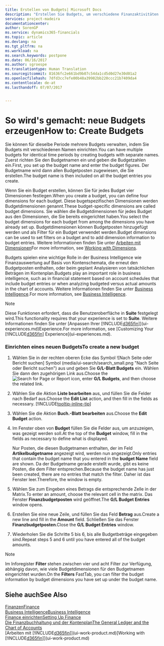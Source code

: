 ```yaml
---
title: Erstellen von Budgets| Microsoft Docs
description: "Erstellen Sie Budgets, um verschiedene Finanzaktivitäten zu prognostizieren und Dimensionen zu den einzelnen Intelligence-Zwecken zuzuordnen."
services: project-madeira
documentationcenter: 
author: SorenGP
ms.service: dynamics365-financials
ms.topic: article
ms.devlang: na
ms.tgt_pltfrm: na
ms.workload: na
ms.search.keywords: postpone
ms.date: 06/16/2017
ms.author: sgroespe
ms.translationtype: Human Translation
ms.sourcegitcommit: 81636fc2e661bd9b07c54da1cd5d0d27e30d01a2
ms.openlocfilehash: 7dfd3cc7efe00b48a39982bb220ccc21b7409da4
ms.contentlocale: de-at
ms.lasthandoff: 07/07/2017


---
```

# <a name="how-to-create--budgets"></a><span data-ttu-id="5eb7a-103">So wird's gemacht: neue Budgets erzeugen</span><span class="sxs-lookup"><span data-stu-id="5eb7a-103">How to: Create  Budgets</span></span>
<span data-ttu-id="5eb7a-104">Sie können für dieselbe Periode mehrere Budgets verwalten, indem Sie Budgets mit verschiedenen Namen einrichten.</span><span class="sxs-lookup"><span data-stu-id="5eb7a-104">You can have multiple budgets for identical time periods by creating budgets with separate names.</span></span> <span data-ttu-id="5eb7a-105">Zuerst richten Sie den Budgetnamen ein und geben die Budgetzahlen ein.</span><span class="sxs-lookup"><span data-stu-id="5eb7a-105">First, you set up the budget name and enter the budget figures.</span></span> <span data-ttu-id="5eb7a-106">Der Budgetname wird dann allen Budgetposten zugewiesen, die Sie erstellen.</span><span class="sxs-lookup"><span data-stu-id="5eb7a-106">The budget name is then included on all the budget entries you create.</span></span>  

 <span data-ttu-id="5eb7a-107">Wenn Sie ein Budget erstellen, können Sie für jedes Budget vier Dimensionen festlegen.</span><span class="sxs-lookup"><span data-stu-id="5eb7a-107">When you create a budget, you can define four dimensions for each budget.</span></span> <span data-ttu-id="5eb7a-108">Diese bugetspezifischen Dimensionen werden Budgetdimensionen genannt.</span><span class="sxs-lookup"><span data-stu-id="5eb7a-108">These budget\-specific dimensions are called budget dimensions.</span></span> <span data-ttu-id="5eb7a-109">Sie wählen die Budgetdimensionen für jedes Budget aus den Dimensionen, die Sie bereits eingerichtet haben.</span><span class="sxs-lookup"><span data-stu-id="5eb7a-109">You select the budget dimensions for each budget from among the dimensions you have already set up.</span></span> <span data-ttu-id="5eb7a-110">Budgetdimensionen können Budgetposten hinzugefügt werden und als Filter für ein Budget verwendet werden.</span><span class="sxs-lookup"><span data-stu-id="5eb7a-110">Budget dimensions can be used to set filters on a budget and to add dimension information to budget entries.</span></span> <span data-ttu-id="5eb7a-111">Weitere Informationen finden Sie unter [Arbeiten mit Dimensionen](finance-dimensions.md)</span><span class="sxs-lookup"><span data-stu-id="5eb7a-111">For more information, see [Working with Dimensions](finance-dimensions.md).</span></span>

 <span data-ttu-id="5eb7a-112">Budgets spielen eine wichtige Rolle in der Business Intelligence wie Finanzauswertung auf Basis von Kontenschemata, die erneut den Budgetposten enthalten, oder beim geplant Analysieren von tatsächlichen Beträgen im Kontenplan.</span><span class="sxs-lookup"><span data-stu-id="5eb7a-112">Budgets play an important role in business intelligence, such as in financial statement based on account schedules that include budget entries or when analyzing budgeted versus actual amounts in the chart of accounts.</span></span> <span data-ttu-id="5eb7a-113">Weitere Informationen finden Sie unter [Business Intelligence](bi.md).</span><span class="sxs-lookup"><span data-stu-id="5eb7a-113">For more information, see [Business Intelligence](bi.md).</span></span>   

 > [!NOTE]  
>   <span data-ttu-id="5eb7a-114">Diese Funktionen erfordert, dass die Benutzeroberfläche in **Suite** festgelegt wird.</span><span class="sxs-lookup"><span data-stu-id="5eb7a-114">This functionality requires that your experience is set to **Suite**.</span></span> <span data-ttu-id="5eb7a-115">Weitere Informationen finden Sie unter [Anpassen Ihrer [!INCLUDE[d365fin](includes/d365fin_md.md)]](ui-experiences.md)Experience.</span><span class="sxs-lookup"><span data-stu-id="5eb7a-115">For more information, see [Customizing Your [!INCLUDE[d365fin](includes/d365fin_md.md)] Experience](ui-experiences.md).</span></span>  

### <a name="to-create-a-new-budget"></a><span data-ttu-id="5eb7a-116">Einrichten eines neuen Budgets</span><span class="sxs-lookup"><span data-stu-id="5eb7a-116">To create a new budget</span></span>  

1. <span data-ttu-id="5eb7a-117">Wählen Sie in der rechten oberen Ecke das Symbol ![Nach Seite oder Bericht suchen] Symbol (media/ui-search/search_small.png "Nach Seite oder Bericht suchen") aus und geben Sie **G/L-Blatt Budgets** ein. Wählen Sie dann den zugehörigen Link aus.</span><span class="sxs-lookup"><span data-stu-id="5eb7a-117">Choose the ![Search for Page or Report](media/ui-search/search_small.png "Search for Page or Report icon") icon, enter **G/L Budgets**, and then choose the related link.</span></span>  
2. <span data-ttu-id="5eb7a-118">Wählen Sie die Aktion **Liste bearbeiten** aus, und füllen Sie die Felder nach Bedarf aus.</span><span class="sxs-lookup"><span data-stu-id="5eb7a-118">Choose the **Edit List** action, and then fill in the fields as necessary.</span></span> [!INCLUDE[tooltip-inline-tip](includes/tooltip-inline-tip_md.md)]  
3. <span data-ttu-id="5eb7a-119">Wählen Sie die Aktion **Buch.-Blatt bearbeiten** aus.</span><span class="sxs-lookup"><span data-stu-id="5eb7a-119">Choose the **Edit Budget** action.</span></span>
4. <span data-ttu-id="5eb7a-120">Im Fenster oben von **Budget** füllen Sie die Felder aus, um anzuzeigen, was gezeigt werden soll.</span><span class="sxs-lookup"><span data-stu-id="5eb7a-120">At the top of the **Budget** window, fill in the fields as necessary to define what is displayed.</span></span>  

    <span data-ttu-id="5eb7a-121">Nur Posten, die diesen Budgetnamen enthalten, der im Feld **Artikelbudgetname** angezeigt wird, werden nun angezeigt.</span><span class="sxs-lookup"><span data-stu-id="5eb7a-121">Only entries that contain the budget name that you entered in the **budget Name** field are shown.</span></span> <span data-ttu-id="5eb7a-122">Da der Budgetname gerade erstellt wurde, gibt es keine Posten, die dem Filter entsprechen.</span><span class="sxs-lookup"><span data-stu-id="5eb7a-122">Because the budget name has just been created, there are no entries that match the filter.</span></span> <span data-ttu-id="5eb7a-123">Daher ist das Fenster leer.</span><span class="sxs-lookup"><span data-stu-id="5eb7a-123">Therefore, the window is empty.</span></span>  
5. <span data-ttu-id="5eb7a-124">Wählen Sie zum Eingeben eines Betrags die entsprechende Zelle in der Matrix.</span><span class="sxs-lookup"><span data-stu-id="5eb7a-124">To enter an amount, choose the relevant cell in the matrix.</span></span> <span data-ttu-id="5eb7a-125">Das Fenster **Finanzbudgetposten** wird geöffnet.</span><span class="sxs-lookup"><span data-stu-id="5eb7a-125">The **G/L Budget Entries** window opens.</span></span>  
6. <span data-ttu-id="5eb7a-126">Erstellen Sie eine neue Zeile, und füllen Sie das Feld **Betrag** aus.</span><span class="sxs-lookup"><span data-stu-id="5eb7a-126">Create a new line and fill in the **Amount** field.</span></span> <span data-ttu-id="5eb7a-127">Schließen Sie das Fenster **Finanzbudgetposten**.</span><span class="sxs-lookup"><span data-stu-id="5eb7a-127">Close the **G/L Budget Entries** window.</span></span>  
7. <span data-ttu-id="5eb7a-128">Wiederholen Sie die Schritte 5 bis 6, bis alle Budgetbeträge eingegeben sind.</span><span class="sxs-lookup"><span data-stu-id="5eb7a-128">Repeat steps 5 and 6 until you have entered all of the budget amounts.</span></span>  

> [!NOTE]  
>  <span data-ttu-id="5eb7a-129">Im Inforegister  **Filter** stehen zwischen vier und acht Filter zur Verfügung, abhängig davon, wie viele  Budgetdimensionen für den Budgetnamen eingerichtet wurden.</span><span class="sxs-lookup"><span data-stu-id="5eb7a-129">On the **Filters** FastTab, you can filter the budget information by budget dimensions you have set up under the budget name.</span></span>   

## <a name="see-also"></a><span data-ttu-id="5eb7a-130">Siehe auch</span><span class="sxs-lookup"><span data-stu-id="5eb7a-130">See Also</span></span>
[<span data-ttu-id="5eb7a-131">Finanzen</span><span class="sxs-lookup"><span data-stu-id="5eb7a-131">Finance</span></span>](finance.md)  
[<span data-ttu-id="5eb7a-132">Business Intelligence</span><span class="sxs-lookup"><span data-stu-id="5eb7a-132">Business Intelligence</span></span>](bi.md)  
[<span data-ttu-id="5eb7a-133">Finance einrichten</span><span class="sxs-lookup"><span data-stu-id="5eb7a-133">Setting Up Finance</span></span>](finance-setup-finance.md)  
[<span data-ttu-id="5eb7a-134">Die Finanzbuchhaltung und der Kontenplan</span><span class="sxs-lookup"><span data-stu-id="5eb7a-134">The General Ledger and the Chart of Accounts</span></span>](finance-general-ledger.md)  
<span data-ttu-id="5eb7a-135">[Arbeiten mit [!INCLUDE[d365fin](includes/d365fin_md.md)]](ui-work-product.md)</span><span class="sxs-lookup"><span data-stu-id="5eb7a-135">[Working with [!INCLUDE[d365fin](includes/d365fin_md.md)]](ui-work-product.md)</span></span>  

